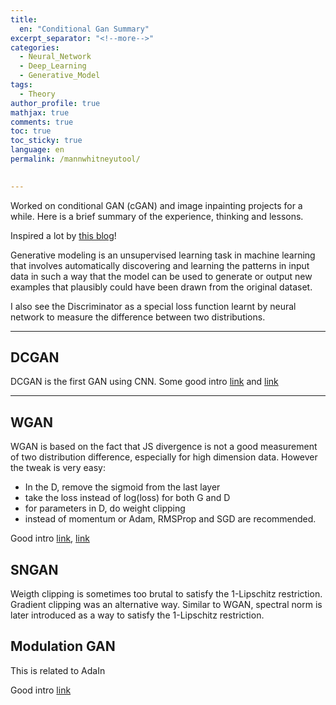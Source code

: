 ```yaml
---
title: 
  en: "Conditional Gan Summary"
excerpt_separator: "<!--more-->"
categories:
  - Neural_Network
  - Deep_Learning
  - Generative_Model
tags:
  - Theory
author_profile: true
mathjax: true
comments: true
toc: true
toc_sticky: true
language: en
permalink: /mannwhitneyutool/

  
---
```



Worked on conditional GAN (cGAN) and image inpainting projects for a while. Here is a brief summary of the experience, thinking and lessons. 

Inspired a lot by [this blog](https://spaces.ac.cn/)!

Generative modeling is an unsupervised learning task in machine learning that involves automatically discovering and learning the patterns in input data in such a way that the model can be used to generate or output new examples that plausibly could have been drawn from the original dataset.

I also see the Discriminator as a special loss function learnt by neural network to measure the difference between two distributions.

------------------------

## DCGAN

DCGAN is the first GAN using CNN. Some good intro [link](https://zhuanlan.zhihu.com/p/158568480) and [link](https://zhuanlan.zhihu.com/p/83630387) 

----------------------------
## WGAN

WGAN is based on the fact that JS divergence is not a good measurement of two distribution difference, especially for high dimension data. However the tweak is very easy:
- In the D, remove the sigmoid from the last layer
- take the loss instead of log(loss) for both G and D
- for parameters in D, do weight clipping
- instead of momentum or Adam, RMSProp and SGD are recommended. 

Good intro [link](https://zhuanlan.zhihu.com/p/25071913), [link](https://zhuanlan.zhihu.com/p/58260684)

## SNGAN

Weigth clipping is sometimes too brutal to satisfy the 1-Lipschitz restriction. Gradient clipping was an alternative way. Similar to WGAN, spectral norm is later introduced as a way to satisfy the 1-Lipschitz restriction. 

## Modulation GAN
This is related to AdaIn

Good intro [link](https://zhuanlan.zhihu.com/p/57875010)
